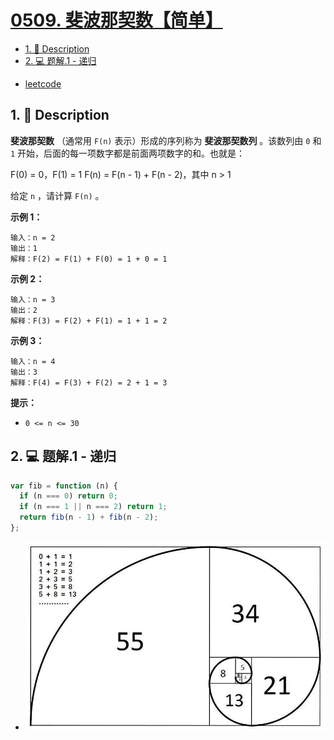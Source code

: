# [0509. 斐波那契数【简单】](https://github.com/Tdahuyou/leetcode/tree/main/0509.%20%E6%96%90%E6%B3%A2%E9%82%A3%E5%A5%91%E6%95%B0%E3%80%90%E7%AE%80%E5%8D%95%E3%80%91)

<!-- region:toc -->
- [1. 📝 Description](#1--description)
- [2. 💻 题解.1 - 递归](#2--题解1---递归)
<!-- endregion:toc -->
- [leetcode](https://leetcode.cn/problems/fibonacci-number/)


## 1. 📝 Description

**斐波那契数** （通常用 `F(n)` 表示）形成的序列称为 **斐波那契数列** 。该数列由 `0` 和 `1` 开始，后面的每一项数字都是前面两项数字的和。也就是：

F(0) = 0，F(1) = 1
F(n) = F(n - 1) + F(n - 2)，其中 n > 1

给定 `n` ，请计算 `F(n)` 。

**示例 1：**
```
输入：n = 2
输出：1
解释：F(2) = F(1) + F(0) = 1 + 0 = 1
```
**示例 2：**
```
输入：n = 3
输出：2
解释：F(3) = F(2) + F(1) = 1 + 1 = 2
```
**示例 3：**
```
输入：n = 4
输出：3
解释：F(4) = F(3) + F(2) = 2 + 1 = 3
```
**提示：**

- `0 <= n <= 30`

## 2. 💻 题解.1 - 递归

```js
var fib = function (n) {
  if (n === 0) return 0;
  if (n === 1 || n === 2) return 1;
  return fib(n - 1) + fib(n - 2);
};
```

- ![](assets/2024-11-16-19-07-29.png)









